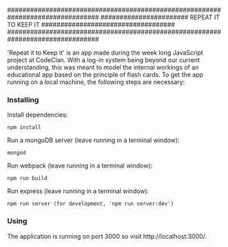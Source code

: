 ################################################################################
####################### REPEAT IT TO KEEP IT ###################################
################################################################################

'Repeat it to Keep it' is an app made during the week long JavaScript project
at CodeClan. With a log-in system being beyond our current understanding, this
was meant to model the internal workings of an educational app based on the
principle of flash cards. To get the app running on a local machine, the
following steps are necessary:


### Installing

Install dependencies:

```
npm install
```

Run a mongoDB server (leave running in a terminal window):

```
mongod
```

Run webpack (leave running in a terminal window):

```
npm run build
```

Run express (leave running in a terminal window):

```
npm run server (for development, 'npm run server:dev')
```

### Using

The application is running on port 3000 so visit http://localhost:3000/.
